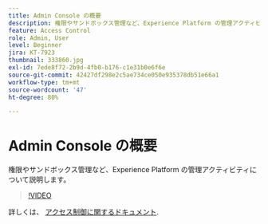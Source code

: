 ```yaml
---
title: Admin Console の概要
description: 権限やサンドボックス管理など、Experience Platform の管理アクティビティについて説明します。
feature: Access Control
role: Admin, User
level: Beginner
jira: KT-7923
thumbnail: 333860.jpg
exl-id: 7ede8f72-2b9d-4fb0-b176-c1e31b0e6f6e
source-git-commit: 42427df298e2c5ae734ce050e935378db51e66a1
workflow-type: tm+mt
source-wordcount: '47'
ht-degree: 80%

---
```


# Admin Console の概要

権限やサンドボックス管理など、Experience Platform の管理アクティビティについて説明します。

>[!VIDEO](https://video.tv.adobe.com/v/333860?quality=12&learn=on)

詳しくは、 [アクセス制御に関するドキュメント](https://experienceleague.adobe.com/docs/experience-platform/access-control/home.html?lang=ja).